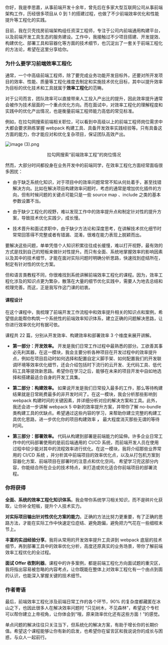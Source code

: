 <p data      - nodeid="5051">你好，我是李思嘉，从事前端开发十余年，曾先后在多家大型互联网公司从事前端架构工作，历经很多项目从 0 到 1 的搭建过程，也做了不少前端效率优化和性能提升等工程化的实践。</p>

<p data      - nodeid="4735">目前，我在贝壳找房前端架构组任资深工程师，专注于公司内前端通用构建平台，以及前端开发工具生态的服务建设。工作中，我接触过不少项目搭建、开发提效、构建优化、部署工具和容器化等方面的技术细节，也沉淀出了一套关于前端工程化的方法论，希望在这里分享给你。</p>
<h3 data      - nodeid="5261" class="">为什么要学习前端效率工程化</h3>

<p data      - nodeid="5686" class="">通常，一个中高级前端工程师，除了要完成业务功能开发目标外，还要对所开发项目的效率、性能、质量等工程化维度去制定和实施技术优化目标，其中以提升效率为目标的优化技术和工具就属于<strong data      - nodeid="5692">效率工程化</strong>的范畴。</p>

<p data      - nodeid="4738">对于公司而言，团队效率可以直接带来人工投入产出比的提升，因此效率提升通常会被作为技术层面的一个重点优化方向。而在面试中，对效率工程化的理解程度和实践中的优化产出情况，也是衡量前端工程师能力高低的常见标准。</p>
<p data      - nodeid="6103">例如，在拉勾网搜索前端相关职位，可以看到中高级以上的前端工程师岗位需求中大都会要求熟练掌握 webpack 构建工具、具备开发效率实践经验等。只有具备这方面的能力，你才能应对和优化复杂项目，保证团队高效产出。</p>
<p data      - nodeid="6331"><img src="https://s0.lgstatic.com/i/image/M00/3F/90/Ciqc1F8w63CAOEM-AATM8EeT1gM854.png" alt="image (3).png" data      - nodeid="6339"></p>
<div data      - nodeid="6554" class=""><p style="text-align:center">拉勾网搜索“前端效率工程”的岗位情况</p> </div>

<p data      - nodeid="4742">然而，大部分时间都投身在业务开发中的前端同学，在效率工程化方面经常面临很多困扰：</p>
<ul data      - nodeid="4743">
<li data      - nodeid="4744">
<p data      - nodeid="4745">由于缺乏系统化知识，对于项目中的效率问题常常不知从何处着手，甚至找错解决方向。比如在解决项目构建效率问题时，考虑的通常是增加优化插件的方向，但有时候问题的关键点可能只是一些 source map 、include 之类的基本参数设置不当。</p>
</li>
<li data      - nodeid="4746">
<p data      - nodeid="4747">由于缺少工程化的视野，难以发现工作中的效率提升点和制定针对性的提升方案，导致技术优化实践少，成长慢。</p>
</li>
<li data      - nodeid="4748">
<p data      - nodeid="4749">技术晋升和面试求职中，由于缺少方法论和深度思考，在讲解技术优化细节时常常回答得不完整或者有错漏、混淆，很难在能力表现上脱颖而出。</p>
</li>
</ul>
<p data      - nodeid="4750">要解决这些问题，单单凭借个人知识积累往往成长缓慢，难以打开视野，最有效的方式是找到自己的短板来做针对性提升。而只有全面、系统地掌握效率的影响因素以及其中的技术细节，才能在面对实际问题时明确分析思路，快速找到症结所在，制定有针对性的优化方案。</p>
<p data      - nodeid="4751">但和语言类教程不同，你很难找到系统讲解前端效率工程化的课程。因为，效率工程化涉及的知识点更为繁杂，散落在大量的细节优化实践中，需要人为地去总结和梳理完善。而这，正是我写作这门课的初衷。</p>
<h4 data      - nodeid="6769" class="">课程设计</h4>

<p data      - nodeid="4753">在这个课程中，我梳理了前端开发工作流程中和效率提升相关的知识点和案例，希望借此能帮你构筑一个系统性的前端效率知识体系，建立正确的问题解决思路，让你进行效率优化时有据可依。</p>
<p data      - nodeid="4754">课程共 22 篇，分别从开发效率、构建效率和部署效率 3 个维度来展开讲解。</p>
<ul data      - nodeid="4755">
<li data      - nodeid="4756">
<p data      - nodeid="4757" class=""><strong data      - nodeid="4799">第一部分：开发效率。</strong> 开发是我们日常工作过程中最熟悉的部分。工欲善其事必先利其器，在这一模块，我会主要分析各种项目在开发过程中的效率提升点，例如在项目启动时如何选择和配置自定义脚手架、如何配置我们的开发联调环境等效率优化细节，还会介绍包括时下流行的云开发、无代码工具、低代码工具等提效新思路。希望你在学习之后，能够在未来的项目开发中自如地选择和搭建最适合自身的开发工具集。</p>
</li>
<li data      - nodeid="4758">
<p data      - nodeid="4759"><strong data      - nodeid="4808">第二部分：构建效率。</strong> 如果说开发是我们日常投入最多的工作，那么等待构建结果就是日常耗费最多的非开发时间了。在这一模块，我会分析那些影响到 webpack 构建时间的关键因素，并详细分析对应的解决方案和工具。此外，我还会进一步讲解 webpack 5 中新的效率提升方案，并带你了解 no-bundle 类构建工具的优缺点。希望通过这些内容的学习，来帮助你建立完整的构建工具优化思路，进一步优化你的项目构建效率 <strong data      - nodeid="4809">，</strong> 最大程度消灭那些无谓的等待时间。</p>
</li>
<li data      - nodeid="4760">
<p data      - nodeid="4761"><strong data      - nodeid="4814">第三部分：部署效率。</strong> 代码从构建到部署是前端能力的延伸。许多企业日常工作中的代码部署使用的是前后端通用的 CI/CD 系统，而前端开发人员在使用过程中较少能对其中的流程效率进行优化。在这一模块，我将介绍那些业界常用的 CI/CD 系统 ，并分析其中前端项目的效率优化点，以及从打包机方案到容器化方案、前端项目在部署时的注意点和优化空间。 希望学习完这部分内容，你能结合所在企业的技术特点，来打造或优化适合你前端项目的部署流程。</p>
</li>
</ul>
<h3 data      - nodeid="6985" class="">你将获得</h3>

<p data      - nodeid="8521" class=""><strong data      - nodeid="8526">全面、系统的效率工程化知识体系</strong>。我会带你系统学习相关知识，而不是碎片化获取，让你补全短板，提升个人技术实力。</p>

<p data      - nodeid="8081" class=""><strong data      - nodeid="8086">对实际项目输出针对性优化方案的能力</strong>。正确的方法比努力更重要，有了正确的思路方法，才能在实际工作中快速定位症结、避免跑偏，避免把力气花在一些细枝末节上。</p>

<p data      - nodeid="7861" class=""><strong data      - nodeid="7866">丰富的实战经验分享</strong>。我将从常用的开发效率提升工具讲到 webpack 底层的技术细节，再到部署工具中的效率优化分析，高度还原真实的业务场景，带你了解前端效率工程优化的全过程。</p>

<p data      - nodeid="7641" class=""><strong data      - nodeid="7646">面试 Offer 收割利器</strong>。课程中的许多案例，都是前端工程化方向面试题的重灾区，我将指出容易被忽略的内容考点，让你既能在整体上对效率工程化有一个由点到面的认识，也能深入掌握关键的技术细节。</p>

<h3 data      - nodeid="8741" class="">作者寄语</h3>

<p data      - nodeid="4768" class="">最后，前端效率工程化涉及前端日常工作的各个环节，90% 的复杂度都藏匿在冰山之下，也因此很多人在解决效率问题时 “只见树木，不见森林”，希望这个专栏可以帮你建立上帝视角，让你体会到“哦，原来效率优化还有这些方面！”的感觉。</p>
<p data      - nodeid="4769">单点问题的解决往往只关注当下，但系统化的解决方案，有助于增长你的长期价值。希望这个课程能够让你有新的启发，也希望你在留言区和我说说你的成长与困惑，与众人一起前行。</p>
